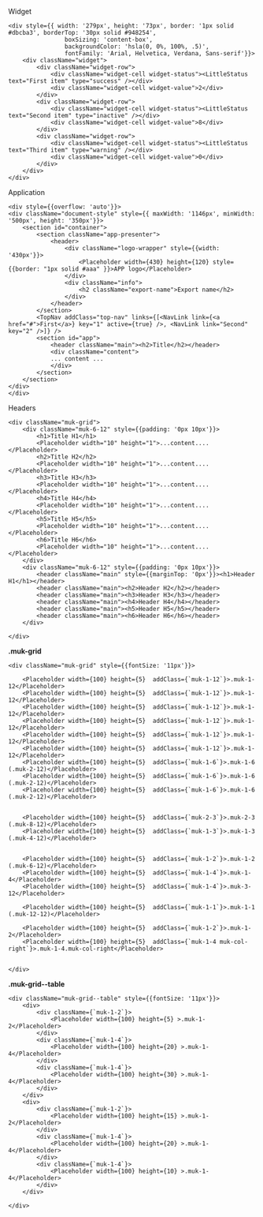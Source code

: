 Widget

    <div style={{ width: '279px', height: '73px', border: '1px solid #dbcba3', borderTop: '30px solid #948254',
                    boxSizing: 'content-box',
                    backgroundColor: 'hsla(0, 0%, 100%, .5)',
                    fontFamily: 'Arial, Helvetica, Verdana, Sans-serif'}}>
        <div className="widget">
            <div className="widget-row">
                <div className="widget-cell widget-status"><LittleStatus text="First item" type="success" /></div>
                <div className="widget-cell widget-value">2</div>
            </div>
            <div className="widget-row">
                <div className="widget-cell widget-status"><LittleStatus text="Second item" type="inactive" /></div>
                <div className="widget-cell widget-value">8</div>
            </div>
            <div className="widget-row">
                <div className="widget-cell widget-status"><LittleStatus text="Third item" type="warning" /></div>
                <div className="widget-cell widget-value">0</div>
            </div>
        </div>
    </div>

Application

    <div style={{overflow: 'auto'}}>
    <div className="document-style" style={{ maxWidth: '1146px', minWidth: '500px', height: '350px'}}>
        <section id="container">
            <section className="app-presenter">
                <header>
                    <div className="logo-wrapper" style={{width: '430px'}}>
                        <Placeholder width={430} height={120} style={{border: "1px solid #aaa" }}>APP logo</Placeholder>
                    </div>
                    <div className="info">
                        <h2 className="export-name">Export name</h2>
                    </div>
                </header>
            </section>
            <TopNav addClass="top-nav" links={[<NavLink link={<a href="#">First</a>} key="1" active={true} />, <NavLink link="Second" key="2" />]} />
            <section id="app">
                <header className="main"><h2>Title</h2></header>
                <div className="content">
                ... content ...
                </div>
            </section>
        </section>
    </div>
    </div>

Headers

    <div className="muk-grid">
        <div className="muk-6-12" style={{padding: '0px 10px'}}>
            <h1>Title H1</h1>
            <Placeholder width="10" height="1">...content....</Placeholder>
            <h2>Title H2</h2>
            <Placeholder width="10" height="1">...content....</Placeholder>
            <h3>Title H3</h3>
            <Placeholder width="10" height="1">...content....</Placeholder>
            <h4>Title H4</h4>
            <Placeholder width="10" height="1">...content....</Placeholder>
            <h5>Title H5</h5>
            <Placeholder width="10" height="1">...content....</Placeholder>
            <h6>Title H6</h6>
            <Placeholder width="10" height="1">...content....</Placeholder>
        </div>
        <div className="muk-6-12" style={{padding: '0px 10px'}}>
            <header className="main" style={{marginTop: '0px'}}><h1>Header H1</h1></header>
            <header className="main"><h2>Header H2</h2></header>
            <header className="main"><h3>Header H3</h3></header>
            <header className="main"><h4>Header H4</h4></header>
            <header className="main"><h5>Header H5</h5></header>
            <header className="main"><h6>Header H6</h6></header>
        </div>

    </div>

**.muk-grid**

    <div className="muk-grid" style={{fontSize: '11px'}}>

        <Placeholder width={100} height={5}  addClass={`muk-1-12`}>.muk-1-12</Placeholder>
        <Placeholder width={100} height={5}  addClass={`muk-1-12`}>.muk-1-12</Placeholder>
        <Placeholder width={100} height={5}  addClass={`muk-1-12`}>.muk-1-12</Placeholder>
        <Placeholder width={100} height={5}  addClass={`muk-1-12`}>.muk-1-12</Placeholder>
        <Placeholder width={100} height={5}  addClass={`muk-1-12`}>.muk-1-12</Placeholder>
        <Placeholder width={100} height={5}  addClass={`muk-1-12`}>.muk-1-12</Placeholder>
        <Placeholder width={100} height={5}  addClass={`muk-1-6`}>.muk-1-6 (.muk-2-12)</Placeholder>
        <Placeholder width={100} height={5}  addClass={`muk-1-6`}>.muk-1-6 (.muk-2-12)</Placeholder>
        <Placeholder width={100} height={5}  addClass={`muk-1-6`}>.muk-1-6 (.muk-2-12)</Placeholder>


        <Placeholder width={100} height={5}  addClass={`muk-2-3`}>.muk-2-3 (.muk-8-12)</Placeholder>
        <Placeholder width={100} height={5}  addClass={`muk-1-3`}>.muk-1-3 (.muk-4-12)</Placeholder>


        <Placeholder width={100} height={5}  addClass={`muk-1-2`}>.muk-1-2 (.muk-6-12)</Placeholder>
        <Placeholder width={100} height={5}  addClass={`muk-1-4`}>.muk-1-4</Placeholder>
        <Placeholder width={100} height={5}  addClass={`muk-1-4`}>.muk-3-12</Placeholder>

        <Placeholder width={100} height={5}  addClass={`muk-1-1`}>.muk-1-1 (.muk-12-12)</Placeholder>

        <Placeholder width={100} height={5}  addClass={`muk-1-2`}>.muk-1-2</Placeholder>
        <Placeholder width={100} height={5}  addClass={`muk-1-4 muk-col-right`}>.muk-1-4.muk-col-right</Placeholder>


    </div>


**.muk-grid--table**

    <div className="muk-grid--table" style={{fontSize: '11px'}}>
        <div>
            <div className={`muk-1-2`}>
                <Placeholder width={100} height={5} >.muk-1-2</Placeholder>
            </div>
            <div className={`muk-1-4`}>
                <Placeholder width={100} height={20} >.muk-1-4</Placeholder>
            </div>
            <div className={`muk-1-4`}>
                <Placeholder width={100} height={30} >.muk-1-4</Placeholder>
            </div>
        </div>
        <div>
            <div className={`muk-1-2`}>
                <Placeholder width={100} height={15} >.muk-1-2</Placeholder>
            </div>
            <div className={`muk-1-4`}>
                <Placeholder width={100} height={20} >.muk-1-4</Placeholder>
            </div>
            <div className={`muk-1-4`}>
                <Placeholder width={100} height={10} >.muk-1-4</Placeholder>
            </div>
        </div>

    </div>
